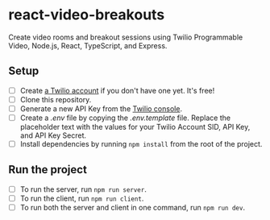 # react-video-breakouts

Create video rooms and breakout sessions using Twilio Programmable Video, Node.js, React, TypeScript, and Express.

## Setup

- [ ] Create [a Twilio account](https://www.twilio.com/referral/D4tqHM) if you don't have one yet. It's free!
- [ ] Clone this repository.
- [ ] Generate a new API Key from the [Twilio console](https://www.twilio.com/console/project/api-keys).
- [ ] Create a _.env_ file by copying the _.env.template_ file. Replace the placeholder text with the values for your Twilio Account SID, API Key, and API Key Secret.
- [ ] Install dependencies by running `npm install` from the root of the project.

## Run the project
- [ ] To run the server, run `npm run server`.
- [ ] To run the client, run `npm run client`.
- [ ] To run both the server and client in one command, run `npm run dev`.